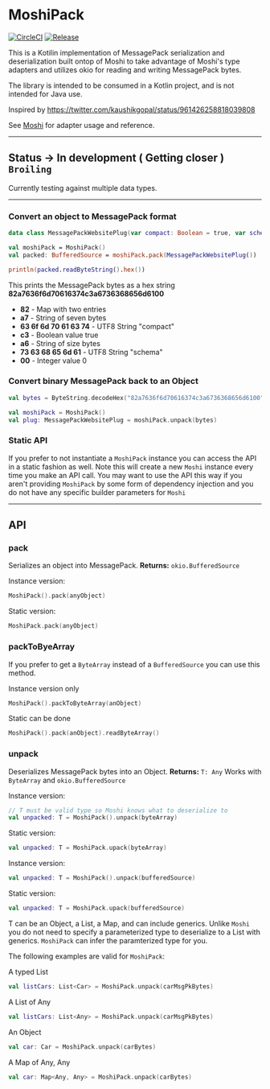 MoshiPack 
=========

[![CircleCI](https://circleci.com/gh/davethomas11/MoshiPack/tree/master.svg?style=svg)](https://circleci.com/gh/davethomas11/MoshiPack/tree/master) [![Release](https://jitpack.io/v/davethomas11/MoshiPack.svg)](https://jitpack.io/#davethomas11/MoshiPack)

This is a Kotilin implementation of MessagePack serialization and deserialization built ontop of Moshi to take advantage of Moshi's type adapters and utilizes okio for reading and writing MessagePack bytes.

The library is intended to be consumed in a Kotlin project, and is not intended for Java use.

Inspired by https://twitter.com/kaushikgopal/status/961426258818039808

See [Moshi](https://github.com/square/moshi) for adapter usage and reference.

----

## Status -> In development ( Getting closer ) ```Broiling```
Currently testing against multiple data types. 

---

### Convert an object to MessagePack format

```kotlin
data class MessagePackWebsitePlug(var compact: Boolean = true, var schema: Int = 0)

val moshiPack = MoshiPack()
val packed: BufferedSource = moshiPack.pack(MessagePackWebsitePlug())

println(packed.readByteString().hex())
```
This prints the MessagePack bytes as a hex string **82a7636f6d70616374c3a6736368656d6100**

- **82** - Map with two entries
- **a7** - String of seven bytes 
- **63 6f 6d 70 61 63 74** - UTF8 String "compact"
- **c3** - Boolean value true
- **a6** - String of size bytes
- **73 63 68 65 6d 61** - UTF8 String "schema"
- **00** - Integer value 0


### Convert binary MessagePack back to an Object
```kotlin
val bytes = ByteString.decodeHex("82a7636f6d70616374c3a6736368656d6100").toByteArray()

val moshiPack = MoshiPack()
val plug: MessagePackWebsitePlug = moshiPack.unpack(bytes)
```

### Static API

If you prefer to not instantiate a ```MoshiPack``` instance you can access the API in a static fashion as well. Note this will create a new ```Moshi``` instance every time you make an API call. You may want to use the API this way if you aren't providing ```MoshiPack``` by some form of dependency injection and you do not have any specific builder parameters for ```Moshi```

---

## API

### pack

Serializes an object into MessagePack. **Returns:** ```okio.BufferedSource```

Instance version:
```kotlin
MoshiPack().pack(anyObject)
```

Static version:
```kotlin
MoshiPack.pack(anyObject)
```

### packToByeArray

If you prefer to get a ```ByteArray``` instead of a ```BufferedSource``` you can use this method.

Instance version only
```kotlin
MoshiPack().packToByteArray(anObject)
```

Static can be done
```kotlin
MoshiPack().pack(anObject).readByteArray()
```

### unpack

Deserializes MessagePack bytes into an Object. **Returns:** ```T: Any```
Works with ```ByteArray``` and ```okio.BufferedSource```

Instance version:
```kotlin
// T must be valid type so Moshi knows what to deserialize to
val unpacked: T = MoshiPack().unpack(byteArray)
```

Static version:
```kotlin
val unpacked: T = MoshiPack.upack(byteArray)
```

Instance version:
```kotlin
val unpacked: T = MoshiPack().unpack(bufferedSource)
```

Static version:
```kotlin
val unpacked: T = MoshiPack.upack(bufferedSource)
```

T can be an Object, a List, a Map, and can include generics. Unlike ```Moshi``` you do not need to specify a parameterized type to deserialize to a List with generics. ```MoshiPack``` can infer the paramterized type for you. 

The following examples are valid for ```MoshiPack```:

A typed List
```kotlin
val listCars: List<Car> = MoshiPack.unpack(carMsgPkBytes)
```

A List of Any
```kotlin
val listCars: List<Any> = MoshiPack.unpack(carMsgPkBytes)
```

An Object
```kotlin
val car: Car = MoshiPack.unpack(carBytes)
```

A Map of Any, Any
```kotlin
val car: Map<Any, Any> = MoshiPack.unpack(carBytes)
```

